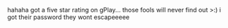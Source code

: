 hahaha got a five star rating on gPlay... those fools will never find out >:)
i got their password
they wont escapeeeee
